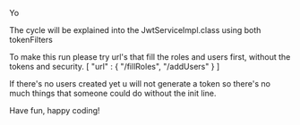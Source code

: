 Yo

The cycle will be explained into the JwtServiceImpl.class using both tokenFilters

To make this run please try url's that fill the roles and users first, without the tokens and security.
[
  "url" : {
      "/fillRoles",
      "/addUsers"
  }
]

If there's no users created yet u will not generate a token so there's no much things that someone could do without the init line.

Have fun, happy coding!
